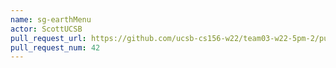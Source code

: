```yaml
---
name: sg-earthMenu
actor: ScottUCSB
pull_request_url: https://github.com/ucsb-cs156-w22/team03-w22-5pm-2/pull/42
pull_request_num: 42
---
```

